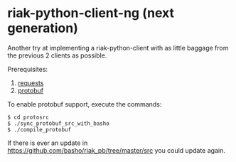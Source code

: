 riak-python-client-ng (next generation)
=======================================

Another try at implementing a riak-python-client with as little baggage from
the previous 2 clients as possible.

Prerequisites:

 1. [requests](http://docs.python-requests.org/en/latest/)
 2. [protobuf](http://code.google.com/p/protobuf/)

To enable protobuf support, execute the commands:

    $ cd protosrc
    $ ./sync_protobuf_src_with_basho
    $ ./compile_protobuf

If there is ever an update in https://github.com/basho/riak_pb/tree/master/src 
you could update again. 
